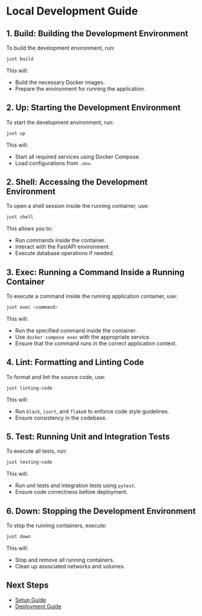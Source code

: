 # Local Development Guide

## 1. Build: Building the Development Environment

To build the development environment, run:

```sh
just build
```

This will:

- Build the necessary Docker images.
- Prepare the environment for running the application.

## 2. Up: Starting the Development Environment

To start the development environment, run:

```sh
just up
```

This will:

- Start all required services using Docker Compose.
- Load configurations from `.env`.

## 2. Shell: Accessing the Development Environment

To open a shell session inside the running container, use:

```sh
just shell
```

This allows you to:
- Run commands inside the container.
- Interact with the FastAPI environment.
- Execute database operations if needed.

## 3. Exec: Running a Command Inside a Running Container

To execute a command inside the running application container, use:

```sh
just exec <command>
```

This will:

- Run the specified command inside the container.
- Use `docker compose exec` with the appropriate service.
- Ensure that the command runs in the correct application context.

## 4. Lint: Formatting and Linting Code

To format and lint the source code, use:

```sh
just linting-code
```

This will:
- Run `black`, `isort`, and `flake8` to enforce code style guidelines.
- Ensure consistency in the codebase.

## 5. Test: Running Unit and Integration Tests

To execute all tests, run:

```sh
just testing-code
```

This will:
- Run unit tests and integration tests using `pytest`.
- Ensure code correctness before deployment.

## 6. Down: Stopping the Development Environment

To stop the running containers, execute:

```sh
just down
```

This will:
- Stop and remove all running containers.
- Clean up associated networks and volumes.

## Next Steps

- [Setup Guide](setup.md)
- [Deployment Guide](deployment.md)